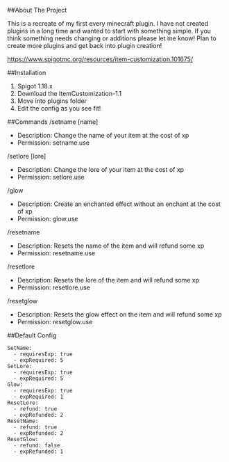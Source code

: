 ##About The Project

This is a recreate of my first every minecraft plugin. I have not created plugins in a long time and wanted to start with something simple. If you think something needs changing or additions please let me know! Plan to create more plugins and get back into plugin creation!

https://www.spigotmc.org/resources/item-customization.101675/

##Installation
1. Spigot 1.18.x
2. Download the ItemCustomization-1.1
3. Move into plugins folder
4. Edit the config as you see fit!


##Commands
/setname [name]
  -  Description: Change the name of your item at the cost of xp
  -  Permission: setname.use

/setlore [lore]
  - Description: Change the lore of your item at the cost of xp
  - Permission: setlore.use

/glow
  - Description: Create an enchanted effect without an enchant at the cost of xp
  - Permission: glow.use

/resetname
  - Description: Resets the name of the item and will refund some xp
  - Permission: resetname.use

/resetlore
  - Description: Resets the lore of the item and will refund some xp
  - Permission: resetlore.use

/resetglow
  - Description: Resets the glow effect on the item and will refund some xp
  - Permission: resetglow.use


##Default Config
```
SetName:
  - requiresExp: true
  - expRequired: 5
SetLore:
  - requiresExp: true
  - expRequired: 5
Glow:
  - requiresExp: true
  - expRequired: 1
ResetLore:
  - refund: true
  - expRefunded: 2
ResetName:
  - refund: true
  - expRefunded: 2
ResetGlow:
  - refund: false
  - expRefunded: 1
```

